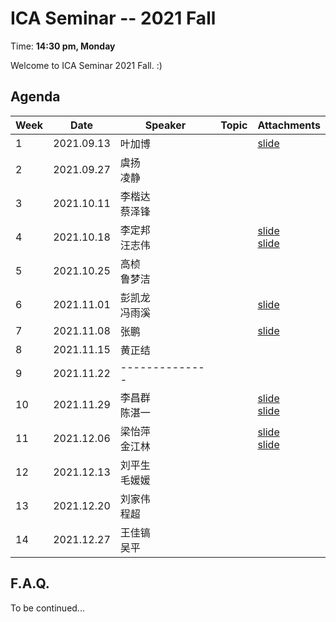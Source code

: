  # ICA Seminar -- 2021 Fall

Time: **14:30 pm, Monday**

Welcome to ICA Seminar 2021 Fall. :)



## Agenda

| Week | Date       | Speaker           | Topic | Attachments |
| ---- | ---------- | ----------------- | ----- | ----------- |
| 1    | 2021.09.13 | 叶加博            |       |[slide](./week1/Visual_Grounding_2021.pdf)|
| 2    | 2021.09.27 | 虞扬<br/>凌静     |       |             |
| 3    | 2021.10.11 | 李楷达<br/>蔡泽锋 |       |             |
| 4    | 2021.10.18 | 李定邦<br/>汪志伟 |       |[slide](./week4/Visual_Reasoning.pdf)<br/>[slide](./week4/Text-to-Image.pptx)|
| 5    | 2021.10.25 | 高桢<br/>鲁梦洁   |       |             |
| 6    | 2021.11.01 | 彭凯龙<br/>冯雨溪 |       |[slide](./week6/Recent_work_in_NLP_with_tabular_data.pdf)|
| 7    | 2021.11.08 | 张鹏             |       |[slide](./week7/自动驾驶领域：3D目标检测和多模态融合.pdf)|
| 8    | 2021.11.15 | 黄正结           |       |             |
| 9    | 2021.11.22 |  --------------  |       |             |
| 10   | 2021.11.29 | 李昌群<br/>陈湛一 |       |[slide](./week10/Dialogue_Summarization.pdf)<br/>[slide](./week10/Dialogue_Summarization_detail.pdf)|
| 11   | 2021.12.06 | 梁怡萍<br/>金江林 |       |[slide](./week11/Relation_Extraction.pdf)<br/>[slide](./week11/Visual_Grounding.pdf)|
| 12   | 2021.12.13 | 刘平生<br/>毛媛媛 |       |             |
| 13   | 2021.12.20 | 刘家伟<br/>程超   |       |             |
| 14   | 2021.12.27 | 王佳镐<br/>吴平   |       |             |



## F.A.Q.

To be continued...
